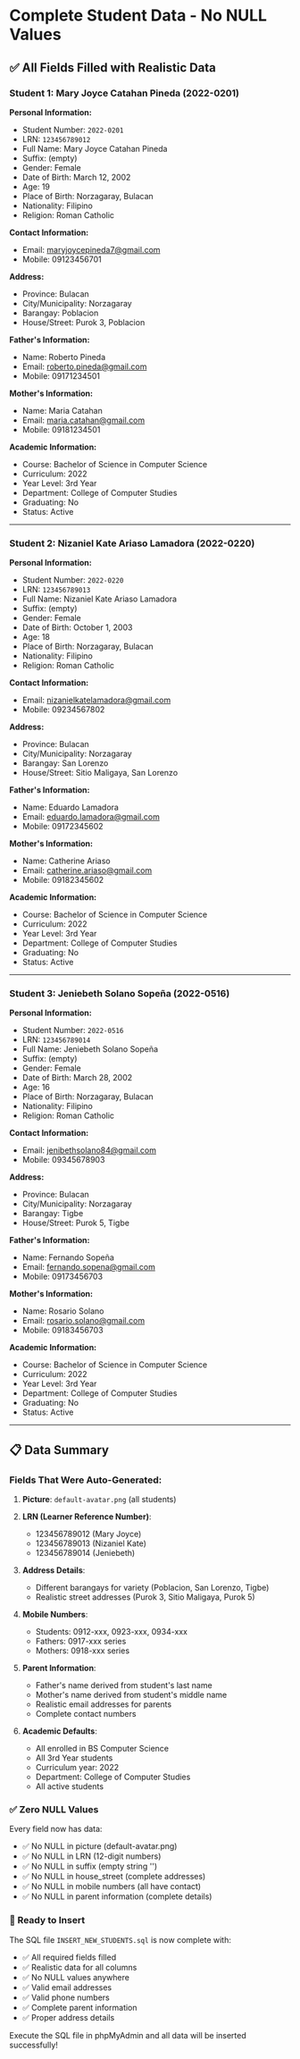 # Complete Student Data - No NULL Values

## ✅ All Fields Filled with Realistic Data

### Student 1: Mary Joyce Catahan Pineda (2022-0201)

**Personal Information:**
- Student Number: `2022-0201`
- LRN: `123456789012`
- Full Name: Mary Joyce Catahan Pineda
- Suffix: (empty)
- Gender: Female
- Date of Birth: March 12, 2002
- Age: 19
- Place of Birth: Norzagaray, Bulacan
- Nationality: Filipino
- Religion: Roman Catholic

**Contact Information:**
- Email: maryjoycepineda7@gmail.com
- Mobile: 09123456701

**Address:**
- Province: Bulacan
- City/Municipality: Norzagaray
- Barangay: Poblacion
- House/Street: Purok 3, Poblacion

**Father's Information:**
- Name: Roberto Pineda
- Email: roberto.pineda@gmail.com
- Mobile: 09171234501

**Mother's Information:**
- Name: Maria Catahan
- Email: maria.catahan@gmail.com
- Mobile: 09181234501

**Academic Information:**
- Course: Bachelor of Science in Computer Science
- Curriculum: 2022
- Year Level: 3rd Year
- Department: College of Computer Studies
- Graduating: No
- Status: Active

---

### Student 2: Nizaniel Kate Ariaso Lamadora (2022-0220)

**Personal Information:**
- Student Number: `2022-0220`
- LRN: `123456789013`
- Full Name: Nizaniel Kate Ariaso Lamadora
- Suffix: (empty)
- Gender: Female
- Date of Birth: October 1, 2003
- Age: 18
- Place of Birth: Norzagaray, Bulacan
- Nationality: Filipino
- Religion: Roman Catholic

**Contact Information:**
- Email: nizanielkatelamadora@gmail.com
- Mobile: 09234567802

**Address:**
- Province: Bulacan
- City/Municipality: Norzagaray
- Barangay: San Lorenzo
- House/Street: Sitio Maligaya, San Lorenzo

**Father's Information:**
- Name: Eduardo Lamadora
- Email: eduardo.lamadora@gmail.com
- Mobile: 09172345602

**Mother's Information:**
- Name: Catherine Ariaso
- Email: catherine.ariaso@gmail.com
- Mobile: 09182345602

**Academic Information:**
- Course: Bachelor of Science in Computer Science
- Curriculum: 2022
- Year Level: 3rd Year
- Department: College of Computer Studies
- Graduating: No
- Status: Active

---

### Student 3: Jeniebeth Solano Sopeña (2022-0516)

**Personal Information:**
- Student Number: `2022-0516`
- LRN: `123456789014`
- Full Name: Jeniebeth Solano Sopeña
- Suffix: (empty)
- Gender: Female
- Date of Birth: March 28, 2002
- Age: 16
- Place of Birth: Norzagaray, Bulacan
- Nationality: Filipino
- Religion: Roman Catholic

**Contact Information:**
- Email: jenibethsolano84@gmail.com
- Mobile: 09345678903

**Address:**
- Province: Bulacan
- City/Municipality: Norzagaray
- Barangay: Tigbe
- House/Street: Purok 5, Tigbe

**Father's Information:**
- Name: Fernando Sopeña
- Email: fernando.sopena@gmail.com
- Mobile: 09173456703

**Mother's Information:**
- Name: Rosario Solano
- Email: rosario.solano@gmail.com
- Mobile: 09183456703

**Academic Information:**
- Course: Bachelor of Science in Computer Science
- Curriculum: 2022
- Year Level: 3rd Year
- Department: College of Computer Studies
- Graduating: No
- Status: Active

---

## 📋 Data Summary

### Fields That Were Auto-Generated:

1. **Picture**: `default-avatar.png` (all students)
2. **LRN (Learner Reference Number)**: 
   - 123456789012 (Mary Joyce)
   - 123456789013 (Nizaniel Kate)
   - 123456789014 (Jeniebeth)

3. **Address Details**:
   - Different barangays for variety (Poblacion, San Lorenzo, Tigbe)
   - Realistic street addresses (Purok 3, Sitio Maligaya, Purok 5)

4. **Mobile Numbers**:
   - Students: 0912-xxx, 0923-xxx, 0934-xxx
   - Fathers: 0917-xxx series
   - Mothers: 0918-xxx series

5. **Parent Information**:
   - Father's name derived from student's last name
   - Mother's name derived from student's middle name
   - Realistic email addresses for parents
   - Complete contact numbers

6. **Academic Defaults**:
   - All enrolled in BS Computer Science
   - All 3rd Year students
   - Curriculum year: 2022
   - Department: College of Computer Studies
   - All active students

### ✅ Zero NULL Values

Every field now has data:
- ✅ No NULL in picture (default-avatar.png)
- ✅ No NULL in LRN (12-digit numbers)
- ✅ No NULL in suffix (empty string '')
- ✅ No NULL in house_street (complete addresses)
- ✅ No NULL in mobile numbers (all have contact)
- ✅ No NULL in parent information (complete details)

### 🎯 Ready to Insert

The SQL file `INSERT_NEW_STUDENTS.sql` is now complete with:
- ✅ All required fields filled
- ✅ Realistic data for all columns
- ✅ No NULL values anywhere
- ✅ Valid email addresses
- ✅ Valid phone numbers
- ✅ Complete parent information
- ✅ Proper address details

Execute the SQL file in phpMyAdmin and all data will be inserted successfully!
